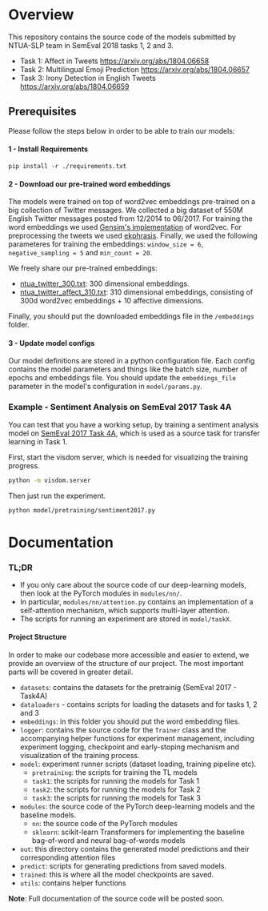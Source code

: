 # Overview
This repository contains the source code of the models submitted 
by NTUA-SLP team in SemEval 2018 tasks 1, 2 and 3.
- Task 1: Affect in Tweets https://arxiv.org/abs/1804.06658
- Task 2: Multilingual Emoji Prediction https://arxiv.org/abs/1804.06657
- Task 3: Irony Detection in English Tweets https://arxiv.org/abs/1804.06659

## Prerequisites
Please follow the steps below in order to be able to train our models:

#### 1 - Install Requirements
```
pip install -r ./requirements.txt
```

#### 2 - Download our pre-trained word embeddings
The models were trained on top of word2vec embeddings pre-trained 
on a big collection of Twitter messages. We collected a big dataset of 
550M English Twitter messages posted from 12/2014 to 06/2017. 
For training the word embeddings we used 
[Gensim's implementation](https://radimrehurek.com/gensim/) 
of word2vec.
For preprocessing the tweets we used [ekphrasis](https://github.com/cbaziotis/ekphrasis).
Finally, we used the following parameteres for training the embeddings: 
`window_size = 6`, `negative_sampling = 5` and `min_count = 20`.

We freely share our pre-trained embeddings:
- [ntua_twitter_300.txt](https://drive.google.com/open?id=1b-w7xf0d4zFmVoe9kipBHUwfoefFvU2t): 
300 dimensional embeddings.
- [ntua_twitter_affect_310.txt](https://drive.google.com/open?id=11zrXc1h_saJsMT6eo0VARKeZuzvK2bU0): 
310 dimensional embeddings, consisting of 300d word2vec embeddings + 10 affective dimensions.

Finally, you should put the downloaded embeddings file in the `/embeddings` folder.

#### 3 - Update model configs
Our model definitions are stored in a python configuration file. 
Each config contains the model parameters and things like the batch size, 
number of epochs and embeddings file. You should update the 
`embeddings_file` parameter in the model's configuration in `model/params.py`.


### Example - Sentiment Analysis on SemEval 2017 Task 4A
You can test that you have a working setup, by training 
a sentiment analysis model on [SemEval 2017 Task 4A](http://alt.qcri.org/semeval2017/task4/), 
which is used as a source task for transfer learning in Task 1.  

First, start the visdom server, which is needed for visualizing 
the training progress.
```bash
python -m visdom.server
```

Then just run the experiment.
```bash
python model/pretraining/sentiment2017.py
```

# Documentation 

### TL;DR
- If you only care about the source code of our deep-learning models, 
then look at the PyTorch modules in `modules/nn/`. 
- In particular, `modules/nn/attention.py` contains an implementation 
of a self-attention mechanism, which supports multi-layer attention.
- The scripts for running an experiment are stored in `model/taskX`.

#### Project Structure
In order to make our codebase more accessible and easier to extend, 
we provide an overview of the structure of our project. 
The most important parts will be covered in greater detail.

- `datasets`: contains the datasets for the pretrainig (SemEval 2017 - Task4A) 
- `dataloaders` - contains scripts for loading the datasets
              and for tasks 1, 2 and 3 
- `embeddings`: in this folder you should put the word embedding files.
- `logger`: contains the source code for the `Trainer` class 
            and the accompanying helper functions for experiment management,
            including experiment logging, checkpoint and early-stoping mechanism
            and visualization of the training process.
- `model`: experiment runner scripts (dataset loading, training pipeline etc).
    - `pretraining`: the scripts for training the TL models
    - `task1`: the scripts for running the models for Task 1
    - `task2`: the scripts for running the models for Task 2
    - `task3`: the scripts for running the models for Task 3
- `modules`: the source code of the PyTorch deep-learning models 
             and the baseline models.
    - `nn`: the source code of the PyTorch modules
    - `sklearn`: scikit-learn Transformers for implementing the baseline 
                bag-of-word and neural bag-of-words models
- `out`: this directory contains the generated model predictions and 
            their corresponding attention files
- `predict`: scripts for generating predictions from saved models.
- `trained`: this is where all the model checkpoints are saved.
- `utils`: contains helper functions


**Note**: Full documentation of the source code will be posted soon.
